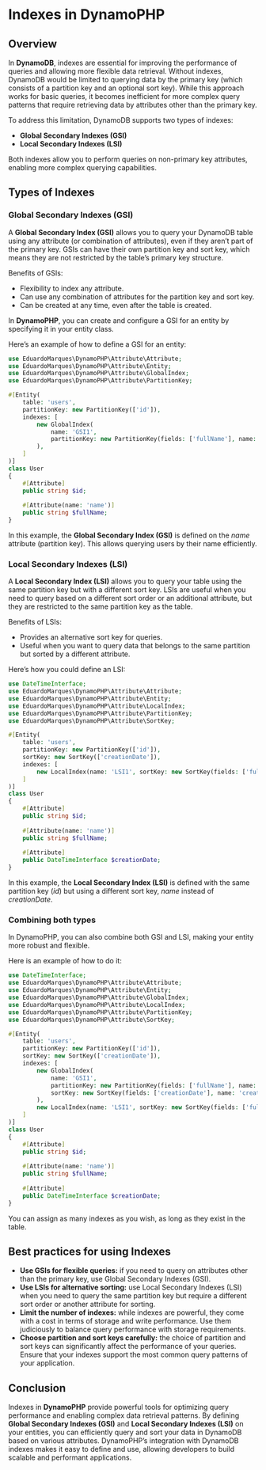 # Indexes in DynamoPHP

## Overview

In **DynamoDB**, indexes are essential for improving the performance of queries and allowing more flexible data
retrieval. Without indexes, DynamoDB would be limited to querying data by the primary key (which consists of a partition
key and an optional sort key). While this approach works for basic queries, it becomes inefficient for more complex
query patterns that require retrieving data by attributes other than the primary key.

To address this limitation, DynamoDB supports two types of indexes:

- **Global Secondary Indexes (GSI)**
- **Local Secondary Indexes (LSI)**

Both indexes allow you to perform queries on non-primary key attributes, enabling more complex querying capabilities.

## Types of Indexes

### Global Secondary Indexes (GSI)

A **Global Secondary Index (GSI)** allows you to query your DynamoDB table using any attribute (or combination of
attributes), even if they aren’t part of the primary key. GSIs can have their own partition key and sort key, which
means they are not restricted by the table’s primary key structure.

Benefits of GSIs:

- Flexibility to index any attribute.
- Can use any combination of attributes for the partition key and sort key.
- Can be created at any time, even after the table is created.

In **DynamoPHP**, you can create and configure a GSI for an entity by specifying it in your entity class.

Here’s an example of how to define a GSI for an entity:

```php
use EduardoMarques\DynamoPHP\Attribute\Attribute;
use EduardoMarques\DynamoPHP\Attribute\Entity;
use EduardoMarques\DynamoPHP\Attribute\GlobalIndex;
use EduardoMarques\DynamoPHP\Attribute\PartitionKey;

#[Entity(
    table: 'users',
    partitionKey: new PartitionKey(['id']),
    indexes: [
        new GlobalIndex(
            name: 'GSI1',
            partitionKey: new PartitionKey(fields: ['fullName'], name: 'name'),
        ),
    ]
)]
class User
{
    #[Attribute]
    public string $id;
    
    #[Attribute(name: 'name')]
    public string $fullName;
}
```

In this example, the **Global Secondary Index (GSI)** is defined on the _name_ attribute (partition key). This allows
querying users by their name efficiently.

### Local Secondary Indexes (LSI)

A **Local Secondary Index (LSI)** allows you to query your table using the same partition key but with a different sort
key. LSIs are useful when you need to query based on a different sort order or an additional attribute, but they are
restricted to the same partition key as the table.

Benefits of LSIs:

- Provides an alternative sort key for queries.
- Useful when you want to query data that belongs to the same partition but sorted by a different attribute.

Here’s how you could define an LSI:

```php
use DateTimeInterface;
use EduardoMarques\DynamoPHP\Attribute\Attribute;
use EduardoMarques\DynamoPHP\Attribute\Entity;
use EduardoMarques\DynamoPHP\Attribute\LocalIndex;
use EduardoMarques\DynamoPHP\Attribute\PartitionKey;
use EduardoMarques\DynamoPHP\Attribute\SortKey;

#[Entity(
    table: 'users',
    partitionKey: new PartitionKey(['id']),
    sortKey: new SortKey(['creationDate']),
    indexes: [
        new LocalIndex(name: 'LSI1', sortKey: new SortKey(fields: ['fullName'], name: 'name')),
    ]
)]
class User
{
    #[Attribute]
    public string $id;
    
    #[Attribute(name: 'name')]
    public string $fullName;
    
    #[Attribute]
    public DateTimeInterface $creationDate;
}
```

In this example, the **Local Secondary Index (LSI)** is defined with the same partition key (_id_) but using a different
sort key, _name_ instead of _creationDate_.

### Combining both types

In DynamoPHP, you can also combine both GSI and LSI, making your entity more robust and flexible.

Here is an example of how to do it:

```php
use DateTimeInterface;
use EduardoMarques\DynamoPHP\Attribute\Attribute;
use EduardoMarques\DynamoPHP\Attribute\Entity;
use EduardoMarques\DynamoPHP\Attribute\GlobalIndex;
use EduardoMarques\DynamoPHP\Attribute\LocalIndex;
use EduardoMarques\DynamoPHP\Attribute\PartitionKey;
use EduardoMarques\DynamoPHP\Attribute\SortKey;

#[Entity(
    table: 'users',
    partitionKey: new PartitionKey(['id']),
    sortKey: new SortKey(['creationDate']),
    indexes: [
        new GlobalIndex(
            name: 'GSI1',
            partitionKey: new PartitionKey(fields: ['fullName'], name: 'name'),
            sortKey: new SortKey(fields: ['creationDate'], name: 'creationDate'),
        ),
        new LocalIndex(name: 'LSI1', sortKey: new SortKey(fields: ['fullName'], name: 'name')),
    ]
)]
class User
{
    #[Attribute]
    public string $id;
    
    #[Attribute(name: 'name')]
    public string $fullName;
    
    #[Attribute]
    public DateTimeInterface $creationDate;
}
```

You can assign as many indexes as you wish, as long as they exist in the table.

## Best practices for using Indexes

- **Use GSIs for flexible queries:** if you need to query on attributes other than the primary key, use Global Secondary
  Indexes (GSI).
- **Use LSIs for alternative sorting:** use Local Secondary Indexes (LSI) when you need to query the same partition key
  but require a different sort order or another attribute for sorting.
- **Limit the number of indexes:** while indexes are powerful, they come with a cost in terms of storage and write
  performance. Use them judiciously to balance query performance with storage requirements.
- **Choose partition and sort keys carefully:** the choice of partition and sort keys can significantly affect the
  performance of your queries. Ensure that your indexes support the most common query patterns of your application.

## Conclusion

Indexes in **DynamoPHP** provide powerful tools for optimizing query performance and enabling complex data retrieval
patterns. By defining **Global Secondary Indexes (GSI)** and **Local Secondary Indexes (LSI)** on your entities, you can
efficiently query and sort your data in DynamoDB based on various attributes. DynamoPHP’s integration with DynamoDB
indexes makes it easy to define and use, allowing developers to build scalable and performant applications.
